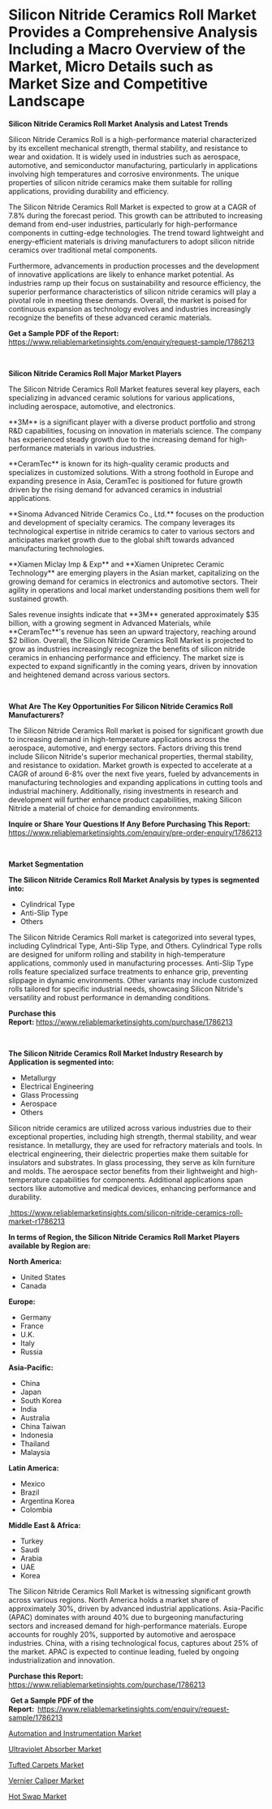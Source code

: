 <p><h1>Silicon Nitride Ceramics Roll Market Provides a Comprehensive Analysis Including a Macro Overview of the Market, Micro Details such as Market Size and Competitive Landscape</h1></p><p><strong>Silicon Nitride Ceramics Roll Market Analysis and Latest Trends</strong></p>
<p><p>Silicon Nitride Ceramics Roll is a high-performance material characterized by its excellent mechanical strength, thermal stability, and resistance to wear and oxidation. It is widely used in industries such as aerospace, automotive, and semiconductor manufacturing, particularly in applications involving high temperatures and corrosive environments. The unique properties of silicon nitride ceramics make them suitable for rolling applications, providing durability and efficiency.</p><p>The Silicon Nitride Ceramics Roll Market is expected to grow at a CAGR of 7.8% during the forecast period. This growth can be attributed to increasing demand from end-user industries, particularly for high-performance components in cutting-edge technologies. The trend toward lightweight and energy-efficient materials is driving manufacturers to adopt silicon nitride ceramics over traditional metal components.</p><p>Furthermore, advancements in production processes and the development of innovative applications are likely to enhance market potential. As industries ramp up their focus on sustainability and resource efficiency, the superior performance characteristics of silicon nitride ceramics will play a pivotal role in meeting these demands. Overall, the market is poised for continuous expansion as technology evolves and industries increasingly recognize the benefits of these advanced ceramic materials.</p></p>
<p><strong>Get a Sample PDF of the Report:&nbsp;</strong> <a href="https://www.reliablemarketinsights.com/enquiry/request-sample/1786213?utm_campaign=1520&utm_medium=2&utm_source=Github&utm_content=ia&utm_term=09102024&utm_id=silicon-nitride-ceramics-roll">https://www.reliablemarketinsights.com/enquiry/request-sample/1786213</a></p>
<p>&nbsp;</p>
<p><strong>Silicon Nitride Ceramics Roll Major Market Players</strong></p>
<p><p>The Silicon Nitride Ceramics Roll Market features several key players, each specializing in advanced ceramic solutions for various applications, including aerospace, automotive, and electronics. </p><p>**3M** is a significant player with a diverse product portfolio and strong R&D capabilities, focusing on innovation in materials science. The company has experienced steady growth due to the increasing demand for high-performance materials in various industries. </p><p>**CeramTec** is known for its high-quality ceramic products and specializes in customized solutions. With a strong foothold in Europe and expanding presence in Asia, CeramTec is positioned for future growth driven by the rising demand for advanced ceramics in industrial applications. </p><p>**Sinoma Advanced Nitride Ceramics Co., Ltd.** focuses on the production and development of specialty ceramics. The company leverages its technological expertise in nitride ceramics to cater to various sectors and anticipates market growth due to the global shift towards advanced manufacturing technologies. </p><p>**Xiamen Miclay Imp & Exp** and **Xiamen Unipretec Ceramic Technology** are emerging players in the Asian market, capitalizing on the growing demand for ceramics in electronics and automotive sectors. Their agility in operations and local market understanding positions them well for sustained growth.</p><p>Sales revenue insights indicate that **3M** generated approximately $35 billion, with a growing segment in Advanced Materials, while **CeramTec**'s revenue has seen an upward trajectory, reaching around $2 billion. Overall, the Silicon Nitride Ceramics Roll Market is projected to grow as industries increasingly recognize the benefits of silicon nitride ceramics in enhancing performance and efficiency. The market size is expected to expand significantly in the coming years, driven by innovation and heightened demand across various sectors.</p></p>
<p>&nbsp;</p>
<p><strong>What Are The Key Opportunities For Silicon Nitride Ceramics Roll Manufacturers?</strong></p>
<p><p>The Silicon Nitride Ceramics Roll market is poised for significant growth due to increasing demand in high-temperature applications across the aerospace, automotive, and energy sectors. Factors driving this trend include Silicon Nitride's superior mechanical properties, thermal stability, and resistance to oxidation. Market growth is expected to accelerate at a CAGR of around 6-8% over the next five years, fueled by advancements in manufacturing technologies and expanding applications in cutting tools and industrial machinery. Additionally, rising investments in research and development will further enhance product capabilities, making Silicon Nitride a material of choice for demanding environments. </p></p>
<p><strong>Inquire or Share Your Questions If Any Before Purchasing This Report:</strong> <a href="https://www.reliablemarketinsights.com/enquiry/pre-order-enquiry/1786213?utm_campaign=1520&utm_medium=2&utm_source=Github&utm_content=ia&utm_term=09102024&utm_id=silicon-nitride-ceramics-roll">https://www.reliablemarketinsights.com/enquiry/pre-order-enquiry/1786213</a></p>
<p>&nbsp;</p>
<p><strong>Market Segmentation</strong></p>
<p><strong>The Silicon Nitride Ceramics Roll Market Analysis by types is segmented into:</strong></p>
<p><ul><li>Cylindrical Type</li><li>Anti-Slip Type</li><li>Others</li></ul></p>
<p><p>The Silicon Nitride Ceramics Roll market is categorized into several types, including Cylindrical Type, Anti-Slip Type, and Others. Cylindrical Type rolls are designed for uniform rolling and stability in high-temperature applications, commonly used in manufacturing processes. Anti-Slip Type rolls feature specialized surface treatments to enhance grip, preventing slippage in dynamic environments. Other variants may include customized rolls tailored for specific industrial needs, showcasing Silicon Nitride's versatility and robust performance in demanding conditions.</p></p>
<p><strong>Purchase this Report:&nbsp;</strong><a href="https://www.reliablemarketinsights.com/purchase/1786213?utm_campaign=1520&utm_medium=2&utm_source=Github&utm_content=ia&utm_term=09102024&utm_id=silicon-nitride-ceramics-roll">https://www.reliablemarketinsights.com/purchase/1786213</a></p>
<p>&nbsp;</p>
<p><strong>The Silicon Nitride Ceramics Roll Market Industry Research by Application is segmented into:</strong></p>
<p><ul><li>Metallurgy</li><li>Electrical Engineering</li><li>Glass Processing</li><li>Aerospace</li><li>Others</li></ul></p>
<p><p>Silicon nitride ceramics are utilized across various industries due to their exceptional properties, including high strength, thermal stability, and wear resistance. In metallurgy, they are used for refractory materials and tools. In electrical engineering, their dielectric properties make them suitable for insulators and substrates. In glass processing, they serve as kiln furniture and molds. The aerospace sector benefits from their lightweight and high-temperature capabilities for components. Additional applications span sectors like automotive and medical devices, enhancing performance and durability.</p></p>
<p><a href="https://www.reliablemarketinsights.com/silicon-nitride-ceramics-roll-market-r1786213?utm_campaign=1520&utm_medium=2&utm_source=Github&utm_content=ia&utm_term=09102024&utm_id=silicon-nitride-ceramics-roll">&nbsp;https://www.reliablemarketinsights.com/silicon-nitride-ceramics-roll-market-r1786213</a></p>
<p><strong>In terms of Region, the Silicon Nitride Ceramics Roll Market Players available by Region are:</strong></p>
<p>
    <p> <strong> North America: </strong>
        <ul>
            <li>United States</li>
            <li>Canada</li>
        </ul>
        </p> 
    <p> <strong> Europe: </strong>
        <ul>
            <li>Germany</li>
            <li>France</li>
            <li>U.K.</li>
            <li>Italy</li>
            <li>Russia</li>
        </ul>
        </p> 
    <p> <strong> Asia-Pacific: </strong>
        <ul>
            <li>China</li>
            <li>Japan</li>
            <li>South Korea</li>
            <li>India</li>
            <li>Australia</li>
            <li>China Taiwan</li>
            <li>Indonesia</li>
            <li>Thailand</li>
            <li>Malaysia</li>
        </ul>
        </p> 
    <p> <strong> Latin America: </strong>
        <ul>
            <li>Mexico</li>
            <li>Brazil</li>
            <li>Argentina Korea</li>
            <li>Colombia</li>
        </ul>
        </p> 
    <p> <strong> Middle East & Africa: </strong>
        <ul>
            <li>Turkey</li>
            <li>Saudi</li>
            <li>Arabia</li>
            <li>UAE</li>
            <li>Korea</li>
        </ul>
    </p>
    </p>
<p><p>The Silicon Nitride Ceramics Roll Market is witnessing significant growth across various regions. North America holds a market share of approximately 30%, driven by advanced industrial applications. Asia-Pacific (APAC) dominates with around 40% due to burgeoning manufacturing sectors and increased demand for high-performance materials. Europe accounts for roughly 20%, supported by automotive and aerospace industries. China, with a rising technological focus, captures about 25% of the market. APAC is expected to continue leading, fueled by ongoing industrialization and innovation.</p></p>
<p><strong>Purchase this Report: </strong><a href="https://www.reliablemarketinsights.com/purchase/1786213?utm_campaign=1520&utm_medium=2&utm_source=Github&utm_content=ia&utm_term=09102024&utm_id=silicon-nitride-ceramics-roll">https://www.reliablemarketinsights.com/purchase/1786213</a></p>
<p>&nbsp;<strong>Get a Sample PDF of the Report:&nbsp;&nbsp;</strong><a href="https://www.reliablemarketinsights.com/enquiry/request-sample/1786213?utm_campaign=1520&utm_medium=2&utm_source=Github&utm_content=ia&utm_term=09102024&utm_id=silicon-nitride-ceramics-roll">https://www.reliablemarketinsights.com/enquiry/request-sample/1786213</a></p>
<p><strong></strong></p>
<p><p><a href="https://www.linkedin.com/pulse/automation-instrumentation-market-segmentation-geographical-mvsse?utm_campaign=1520&utm_medium=2&utm_source=Github&utm_content=ia&utm_term=09102024&utm_id=silicon-nitride-ceramics-roll">Automation and Instrumentation Market</a></p><p><a href="https://www.linkedin.com/pulse/ultraviolet-absorber-market-share-size-trends-industry-analysis-gdfbf?utm_campaign=1520&utm_medium=2&utm_source=Github&utm_content=ia&utm_term=09102024&utm_id=silicon-nitride-ceramics-roll">Ultraviolet Absorber Market</a></p><p><a href="https://www.linkedin.com/pulse/tufted-carpets-market-global-insights-regional-analysis-2024-pnw3c?trackingId=91X%2FbxIsRT%2Bsqal5yNkfTA%3D%3D&utm_campaign=1520&utm_medium=2&utm_source=Github&utm_content=ia&utm_term=09102024&utm_id=silicon-nitride-ceramics-roll">Tufted Carpets Market</a></p><p><a href="https://www.linkedin.com/pulse/vernier-caliper-market-size-share-analysis-growth-trends-qj6nf?utm_campaign=1520&utm_medium=2&utm_source=Github&utm_content=ia&utm_term=09102024&utm_id=silicon-nitride-ceramics-roll">Vernier Caliper Market</a></p><p><a href="https://www.linkedin.com/pulse/strategic-insights-global-hot-swap-market-trends-2024--c9fif?utm_campaign=1520&utm_medium=2&utm_source=Github&utm_content=ia&utm_term=09102024&utm_id=silicon-nitride-ceramics-roll">Hot Swap Market</a></p></p>